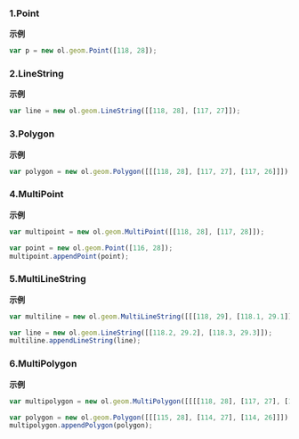 ### 1.Point

**示例**

```javascript
var p = new ol.geom.Point([118, 28]);
```



### 2.LineString

**示例**

```javascript
var line = new ol.geom.LineString([[118, 28], [117, 27]]);
```



### 3.Polygon

**示例**

```javascript
var polygon = new ol.geom.Polygon([[[118, 28], [117, 27], [117, 26]]]);
```



### 4.MultiPoint

**示例**

```javascript
var multipoint = new ol.geom.MultiPoint([[118, 28], [117, 28]]);

var point = new ol.geom.Point([116, 28]);
multipoint.appendPoint(point);
```



### 5.MultiLineString

**示例**

```javascript
var multiline = new ol.geom.MultiLineString([[[118, 29], [118.1, 29.1]], [[117.2, 29.2], [117.3, 29.3]]]);

var line = new ol.geom.LineString([[118.2, 29.2], [118.3, 29.3]]);
multiline.appendLineString(line);
```



### 6.MultiPolygon

**示例**

```javascript
var multipolygon = new ol.geom.MultiPolygon([[[[118, 28], [117, 27], [117, 26]]], [[[116, 28], [115, 27], [115, 26]]]]);

var polygon = new ol.geom.Polygon([[[115, 28], [114, 27], [114, 26]]]);
multipolygon.appendPolygon(polygon);

```